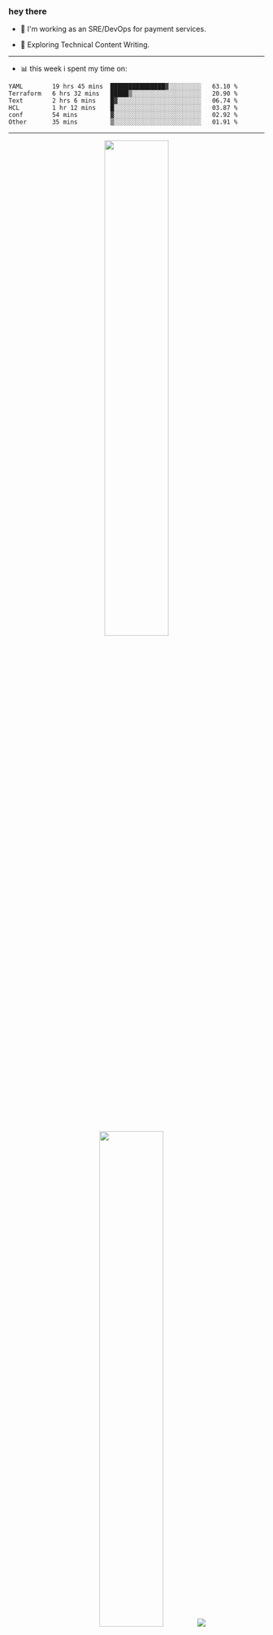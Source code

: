 ### hey there 

- :telescope: I'm working as an SRE/DevOps for payment services.

- :seedling: Exploring Technical Content Writing.

---

- :bar_chart: this week i spent my time on:

<!--START_SECTION:waka-->

```text
YAML        19 hrs 45 mins  ███████████████▓░░░░░░░░░   63.10 %
Terraform   6 hrs 32 mins   █████▒░░░░░░░░░░░░░░░░░░░   20.90 %
Text        2 hrs 6 mins    █▓░░░░░░░░░░░░░░░░░░░░░░░   06.74 %
HCL         1 hr 12 mins    █░░░░░░░░░░░░░░░░░░░░░░░░   03.87 %
conf        54 mins         ▓░░░░░░░░░░░░░░░░░░░░░░░░   02.92 %
Other       35 mins         ▒░░░░░░░░░░░░░░░░░░░░░░░░   01.91 %
```

<!--END_SECTION:waka-->

---

<p align="center">
  <img height="50%" width="auto" src ="https://github-readme-stats.vercel.app/api?username=chcdc&show_icons=true&count_private=true&theme=darcula&hide_border=true&hide=issues,contribs&bg_color=00000000">
  <img height="50%" width="auto" src ="https://github-readme-stats.vercel.app/api/top-langs/?username=chcdc&layout=compact&hide_border=true&theme=darcula&bg_color=00000000&langs_count=6&hide=jupyter%20notebook,tex,css,php">
  <img src ="https://github-readme-streak-stats.herokuapp.com?user=chcdc&theme=darcula&hide_border=true&background=FFFFFF00">
  <br>
  <br>
</p>

---
<!--
🏢 The Office quote of day
-->

